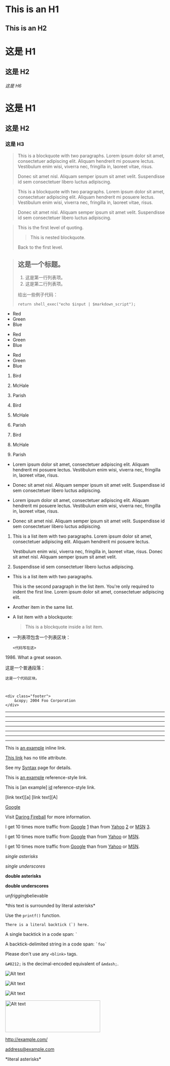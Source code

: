 This is an H1
=============

This is an H2
-------------

# 这是 H1

## 这是 H2

###### 这是 H6

# 这是 H1 #

## 这是 H2 ##

### 这是 H3 ######


> This is a blockquote with two paragraphs. Lorem ipsum dolor sit amet,
> consectetuer adipiscing elit. Aliquam hendrerit mi posuere lectus.
> Vestibulum enim wisi, viverra nec, fringilla in, laoreet vitae, risus.
> 
> Donec sit amet nisl. Aliquam semper ipsum sit amet velit. Suspendisse
> id sem consectetuer libero luctus adipiscing.


> This is a blockquote with two paragraphs. Lorem ipsum dolor sit amet,
consectetuer adipiscing elit. Aliquam hendrerit mi posuere lectus.
Vestibulum enim wisi, viverra nec, fringilla in, laoreet vitae, risus.

> Donec sit amet nisl. Aliquam semper ipsum sit amet velit. Suspendisse
id sem consectetuer libero luctus adipiscing.


> This is the first level of quoting.
>
> > This is nested blockquote.
>
> Back to the first level.


> ## 这是一个标题。
> 
> 1.   这是第一行列表项。
> 2.   这是第二行列表项。
> 
> 给出一些例子代码：
> 
>     return shell_exec("echo $input | $markdown_script");


* Red
* Green
* Blue


+ Red
+ Green
+ Blue


- Red
- Green
- Blue


1. Bird
2. McHale
3. Parish  


1. Bird
1. McHale
1. Parish  


3. Bird
1. McHale
8. Parish  


*   Lorem ipsum dolor sit amet, consectetuer adipiscing elit.
    Aliquam hendrerit mi posuere lectus. Vestibulum enim wisi,
    viverra nec, fringilla in, laoreet vitae, risus.
*   Donec sit amet nisl. Aliquam semper ipsum sit amet velit.
    Suspendisse id sem consectetuer libero luctus adipiscing.


*   Lorem ipsum dolor sit amet, consectetuer adipiscing elit.
Aliquam hendrerit mi posuere lectus. Vestibulum enim wisi,
viverra nec, fringilla in, laoreet vitae, risus.
*   Donec sit amet nisl. Aliquam semper ipsum sit amet velit.
Suspendisse id sem consectetuer libero luctus adipiscing.




1.  This is a list item with two paragraphs. Lorem ipsum dolor
    sit amet, consectetuer adipiscing elit. Aliquam hendrerit
    mi posuere lectus.

    Vestibulum enim wisi, viverra nec, fringilla in, laoreet
    vitae, risus. Donec sit amet nisl. Aliquam semper ipsum
    sit amet velit.

2.  Suspendisse id sem consectetuer libero luctus adipiscing.



*   This is a list item with two paragraphs.

    This is the second paragraph in the list item. You're
only required to indent the first line. Lorem ipsum dolor
sit amet, consectetuer adipiscing elit.

*   Another item in the same list.



*   A list item with a blockquote:

    > This is a blockquote
    > inside a list item.


*   一列表项包含一个列表区块：

        <代码写在这>


1986\. What a great season.

这是一个普通段落：

    这是一个代码区块。



    <div class="footer">
        &copy; 2004 Foo Corporation
    </div>

* * *

***

*****

- - -

---------------------------------------

______

_ _ _


This is [an example](http://example.com/ "Title") inline link.

[This link](http://example.net/) has no title attribute.


See my [Syntax](./syntax.md) page for details.


This is [an example][id] reference-style link.

This is [an example] [id] reference-style link.


[id]: http://example.com/  "Optional Title Here"


[foo]: http://example.com/  "Optional Title Here"
[foo]: http://example.com/  'Optional Title Here'
[foo]: http://example.com/  (Optional Title Here)


[id]: <http://example.com/>  "Optional Title Here"


[id]: http://example.com/longish/path/to/resource/here
    "Optional Title Here"


[link text][a]
[link text][A]


[Google][]

[Google]: http://google.com/

Visit [Daring Fireball][] for more information.

[Daring Fireball]: http://daringfireball.net/

I get 10 times more traffic from [Google] [1] than from
[Yahoo] [2] or [MSN] [3].

  [1]: http://google.com/        "Google"
  [2]: http://search.yahoo.com/  "Yahoo Search"
  [3]: http://search.msn.com/    "MSN Search"


I get 10 times more traffic from [Google][] than from
[Yahoo][] or [MSN][].

  [google]: http://google.com/        "Google"
  [yahoo]:  http://search.yahoo.com/  "Yahoo Search"
  [msn]:    http://search.msn.com/    "MSN Search"


I get 10 times more traffic from [Google](http://google.com/ "Google")
than from [Yahoo](http://search.yahoo.com/ "Yahoo Search") or
[MSN](http://search.msn.com/ "MSN Search").



*single asterisks*

_single underscores_

**double asterisks**

__double underscores__


un*frigging*believable


\*this text is surrounded by literal asterisks\*


Use the `printf()` function.

``There is a literal backtick (`) here.``


A single backtick in a code span: `` ` ``

A backtick-delimited string in a code span: `` `foo` ``

Please don't use any `<blink>` tags.


`&#8212;` is the decimal-encoded equivalent of `&mdash;`.


![Alt text](https://www.baidu.com/img/bd_logo1.png)

![Alt text](https://www.baidu.com/img/bd_logo1.png "Optional title")

![Alt text][img id]


[img id]: https://www.baidu.com/img/bd_logo1.png  "Optional title attribute"


<img src="https://www.baidu.com/img/bd_logo1.png" alt="Alt text" title="Optional title" width="300px" height="100px">


<http://example.com/>

<address@example.com>


\*literal asterisks\*